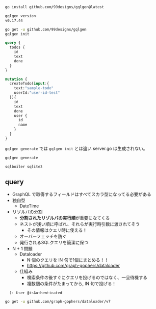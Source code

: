 ``` sh
go install github.com/99designs/gqlgen@latest

gqlgen version
v0.17.44
```

``` sh
go get -u github.com/99designs/gqlgen
gqlgen init
```

``` graphql
query {
  todos {
    id
    text
    done
  }
}
```

``` graphql
mutation {
  createTodo(input:{
    text:"sample-todo"
    userId:"user-id-test"
  }){
    id
    text
    done
    user {
      id
      name
    }
  }
}
```

`gqlgen generate` では `gqlgen init` とは違い server.go は生成されない。

``` sh
gqlgen generate

sqlboiler sqlite3
```

## query

- GraphQL で取得するフィールドはすべてスカラ型になってる必要がある
- 独自型
  - DateTime
- リゾルバの分割
  - **分割されたリゾルバの実行順**が重要になてくる
  - ネストが浅い順に呼ばれ、それらが実行時引数に渡されてそう
    - その情報はクエリ時に使える！
  - オーバーフェッチを防ぐ
  - 発行されるSQLクエリを簡潔に保つ
- N + 1 問題
  - Dataloader
    - N 個のクエリを IN 句で1個にまとめる！！
    - https://github.com/graph-gophers/dataloader
  - 仕組み
    - 検索条件の後すぐにクエリを投げるのではなく、一旦待機する
    - 複数個の条件がたまってから, IN 句で投げる！

```
  ): User @isAuthenticated
```

``` sh
go get -u github.com/graph-gophers/dataloader/v7
```
